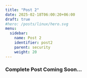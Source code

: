 ```yaml
---
title: "Post 2"
date: 2025-02-18T06:00:20+06:00
draft: true
#hero: /posts/linux/hero.svg
menu:
  sidebar:
    name: Post 2
    identifier: post2
    parent: security
    weight: 20
---
```

### Complete Post Coming Soon...